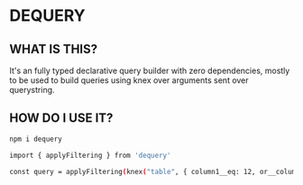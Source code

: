# DEQUERY

## WHAT IS THIS?

It's an fully typed declarative query builder with zero dependencies, mostly to be used to build queries using knex over arguments sent over querystring.

## HOW DO I USE IT?

```sh
npm i dequery
```

```sh
import { applyFiltering } from 'dequery'

const query = applyFiltering(knex("table", { column1__eq: 12, or__column2__eq: 13 });
```
